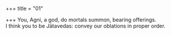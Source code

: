 +++
title = "01"

+++
You, Agni, a god, do mortals summon, bearing offerings.  
I think you to be Jātavedas: convey our oblations in proper order.  
